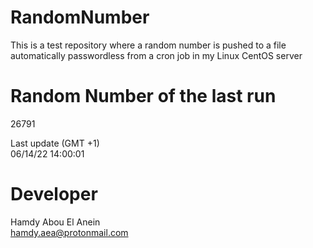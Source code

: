 # RandomNumber    
This is a test repository where a random number is pushed to a file automatically passwordless from a cron job in my Linux CentOS server    
# Random Number of the last run   
26791
      
Last update (GMT +1)    
06/14/22 14:00:01
# Developer    
Hamdy Abou El Anein   
hamdy.aea@protonmail.com

